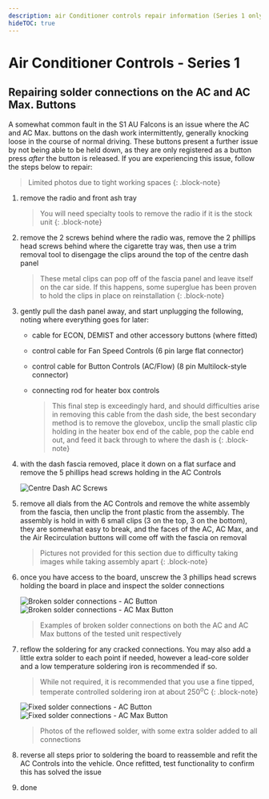 ```yaml
---
description: air Conditioner controls repair information (Series 1 only)
hideTOC: true
---
```


# Air Conditioner Controls - Series 1

## Repairing solder connections on the AC and AC Max. Buttons

A somewhat common fault in the S1 AU Falcons is an issue where the AC and AC Max. buttons on the dash work intermittently, generally knocking loose in the course of normal driving. These buttons present a further issue by not being able to be held down, as they are only registered as a button press *after* the button is released. If you are experiencing this issue, follow the steps below to repair:

> Limited photos due to tight working spaces
{: .block-note}

1. remove the radio and front ash tray

    > You will need specialty tools to remove the radio if it is the stock unit
    {: .block-note}

1. remove the 2 screws behind where the radio was, remove the 2 phillips head screws behind where the cigarette tray was, then use a trim removal tool to disengage the clips around the top of the centre dash panel

    > These metal clips can pop off of the fascia panel and leave itself on the car side. If this happens, some superglue has been proven to hold the clips in place on reinstallation
    {: .block-note}

1. gently pull the dash panel away, and start unplugging the following, noting where everything goes for later:

    - cable for ECON, DEMIST and other accessory buttons (where fitted)
    - control cable for Fan Speed Controls (6 pin large flat connector)
    - control cable for Button Controls (AC/Flow) (8 pin Multilock-style connector)
    - connecting rod for heater box controls

        > This final step is exceedingly hard, and should difficulties arise in removing this cable from the dash side, the best secondary method is to remove the glovebox, unclip the small plastic clip holding in the heater box end of the cable, pop the cable end out, and feed it back through to where the dash is
        {: .block-note}

        <!--TODO add picture of where the heater control switch is-->

1. with the dash fascia removed, place it down on a flat surface and remove the 5 phillips head screws holding in the AC Controls

    ![Centre Dash AC Screws](./ac-controls-rear.jpg)

1. remove all dials from the AC Controls and remove the white assembly from the fascia, then unclip the front plastic from the assembly. The assembly is hold in with 6 small clips (3 on the top, 3 on the bottom), they are somewhat easy to break, and the faces of the AC, AC Max, and the Air Recirculation buttons will come off with the fascia on removal

    > Pictures not provided for this section due to difficulty taking images while taking assembly apart
    {: .block-note}

1. once you have access to the board, unscrew the 3 phillips head screws holding the board in place and inspect the solder connections

    ![Broken solder connections - AC Button](./broken-solder-ac.jpg)
    ![Broken solder connections - AC Max Button](./broken-solder-ac-max.jpg)

    > Examples of broken solder connections on both the AC and AC Max buttons of the tested unit respectively

1. reflow the soldering for any cracked connections. You may also add a little extra solder to each point if needed, however a lead-core solder and a low temperature soldering iron is recommended if so.

    > While not required, it is recommended that you use a fine tipped, temperate controlled soldering iron at about 250<sup>o</sup>C
    {: .block-note}

    ![Fixed solder connections - AC Button](./fixed-solder-ac.jpg)
    ![Fixed solder connections - AC Max Button](./fixed-solder-ac-max.jpg)

    > Photos of the reflowed solder, with some extra solder added to all connections

1. reverse all steps prior to soldering the board to reassemble and refit the AC Controls into the vehicle. Once refitted, test functionality to confirm this has solved the issue

1. done